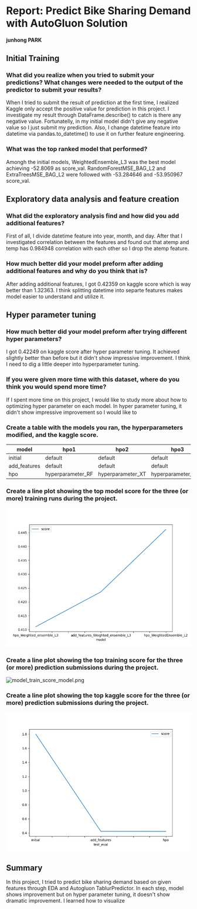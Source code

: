 # Report: Predict Bike Sharing Demand with AutoGluon Solution
#### junhong PARK

## Initial Training
### What did you realize when you tried to submit your predictions? What changes were needed to the output of the predictor to submit your results?
When I tried to submit the result of prediction at the first time, I realized Kaggle only accept the positive value for prediction in this project. I investigate my result through DataFrame.describe() to catch is there any negative value. Fortunatelly, in my initial model didn't give any negative value so I just submit my prediction.
Also, I change datetime feature into datetime via pandas.to_datetime() to use it on further feature engineering.

### What was the top ranked model that performed?
Amongh the initial models, WeightedEnsemble_L3 was the best model achieving -52.8069 as score_val. RandomForestMSE_BAG_L2 and ExtraTreesMSE_BAG_L2 were followed with -53.284646 and -53.950967 score_val.

## Exploratory data analysis and feature creation
### What did the exploratory analysis find and how did you add additional features?
First of all, I divide datetime feature into year, month, and day. After that I investigated correlation between the features and found out that atemp and temp has 0.984948 correlation with each other so I drop the atemp feature.

### How much better did your model preform after adding additional features and why do you think that is?
After adding additional features, I got 0.42359 on kaggle score which is way better than 1.32363. I think splitting datetime into separte features makes model easier to understand and utilize it.

## Hyper parameter tuning
### How much better did your model preform after trying different hyper parameters?
I got 0.42249 on kaggle score after hyper parameter tuning. It achieved slightly better than before but it didn't show impressive improvement.
I think I need to dig a little deeper into hyperparameter tuning. 

### If you were given more time with this dataset, where do you think you would spend more time?
If I spent more time on this project, I would like to study more about how to optimizing hyper parameter on each model. In hyper parameter tuning, it didn't show impressive improvement so I would like to 

### Create a table with the models you ran, the hyperparameters modified, and the kaggle score.
|model|hpo1|hpo2|hpo3|score|
|--|--|--|--|--|
|initial|default|default|default|1.79989|
|add_features|default|default|default|0.42359|
|hpo|hyperparameter_RF|hyperparameter_XT|hyperparameter_KNN|0.42249|

### Create a line plot showing the top model score for the three (or more) training runs during the project.


![model_train_score.png](model_train_score.png)

### Create a line plot showing the top training score for the three (or more) prediction submissions during the project.


![model_train_score_model.png](img/model_train_score_model.png)

### Create a line plot showing the top kaggle score for the three (or more) prediction submissions during the project.


![model_test_score.png](model_test_score.png)

## Summary
In this project, I tried to predict bike sharing demand based on given features through EDA and Autogluon TablurPredictor.
In each step, model shows improvement but on hyper parameter tuning, it doesn't show dramatic improvement.
I learned  how to visualize 
